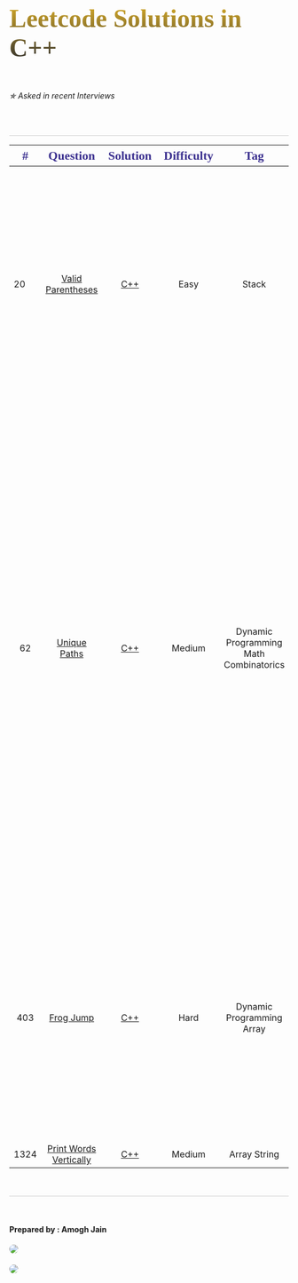 <h1 style=" font-family:cursive; font-size:46px; display:inline-block; background-image: linear-gradient(#d7ab28,#303030);
color: transparent;
background-clip: text;
-webkit-background-clip: text;">Leetcode Solutions in C++</h1> 
<h6>✯ Asked in recent Interviews</h6>
<br>


<hr style="height:1px; background-color:#d0d0d0; margin-bottom: 0px;">   
<table>
 <thead>
  <tr style="color:#3b308f; font-family: Algerian; font-size: 22px;">
   <th>#</th>
   <th>Question</th>
   <th>Solution</th>
   <th>Difficulty</th>
   <th>Tag</th>
   <th>Companies</th>
 </tr>
</thead>
<tbody>
  <tr>
    <td>20</td>
    <td style="text-align:center;"><a href="https://leetcode.com/problems/valid-parentheses/">Valid Parentheses</a></td>
    <td style="text-align:center;"><a href="./Codes/Valid_Parenthesis/Valid_Parenthesis.cpp">C++</a></td>
    <td style="text-align:center;">Easy</td>
    <td style="text-align:center;">Stack</td>
    <td style="text-align:center;">Amazon ✯   LinkedIn ✯   Facebook ✯   Microsoft ✯   Bloomberg ✯   Spotify   Apple   Adobe   Expedia   Google   Oracle   VMware   Cisco   Intel   Yandex   tiktok   Arista Networks   Barclays   ServiceNow   Uber   Goldman Sachs   Booking.com   Salesforce   Netflix   Dataminr   tcs</td>
  </tr>
  <tr>
   <td style="text-align:center;" >62</td>
   <td style="text-align:center;"><a href="https://leetcode.com/problems/unique-paths/">Unique Paths</a></td>
   <td style="text-align:center;"><a href="./Codes/Unique_Paths/Unique_Paths.cpp">C++</a></td>
   <td style="text-align:center;">Medium</td>
   <td style="text-align:center;">Dynamic Programming Math Combinatorics</td>
   <td style="text-align:center;">Google ✯   Walmart ✯   Paytm ✯   Ola ✯   Linkedin ✯   Cisco   Zoho   ByteDance   Goldman Sachs   Mathworks   Oracle   Qualtrics   Salesforce   Snapchat   Uber   VMware   Facebook   Microsoft   Amazon   Apple   Bloomberg   Adobe   Atlassian   SAP Labs   Thought works   CoinDCX   BNY Mellon   Zomato   Rudder Analytics   Impetus   DTCC   Twilio   MONEY view   BYJUS   Jio Platform Limited   Directi   Cashfree Payments   SS SUPPLY CHAIN SOLUTIONS PVT LTD   Physicswallah company   Accoloite   CashKaro.com   Wheelseye Technology</td>
 </tr>
 <tr>
   <td style="text-align:center;">403</td>
   <td style="text-align:center;"><a href="https://leetcode.com/problems/frog-jump/">Frog Jump</a></td>
   <td style="text-align:center;"><a href="./Codes/Frog_Jump/Frog_Jump.cpp">C++</a></td>
   <td style="text-align:center;">Hard</td>
   <td style="text-align:center;">Dynamic Programming Array</td>
   <td style="text-align:center;"> Amazon ✯   Paypal ✯   Adobe ✯   Apple ✯   Bloomberg ✯   Facebook   Oracle   Salesforce   Snapchat   Yahoo   Microsoft   Infosys   SAP Labs   Arcesium   Publicis Sapient   CGI Inc.   Dunzo   Global Logic   Ikarus 3D   Google   ByteDance   tiktok  </td>
 </tr>
 <tr>
   <td style="text-align:center;">1324</td>
   <td style="text-align:center;"><a href="https://leetcode.com/problems/print-words-vertically">Print Words Vertically</a></td>
   <td style="text-align:center;"><a href="./Codes/Print_Words_Vertically/Print_Words_Vertically.cpp">C++</a></td>
   <td style="text-align:center;">Medium</td>
   <td style="text-align:center;">Array String</td>
   <td style="text-align:center;">Microsoft ✯ Postmates ✯</td>
 </tr>
</tbody>
</table>



<footer>
  <hr style="height:1px; background-color:#d0d0d0; margin-top:50px">
  <br>
  <div id="contact">
    <h4>Prepared by : Amogh Jain</h4>
  </div>
  <div style="width:87.25px; height:28px; margin: 8px 0px;">
    <a href="mailto:amoghjain04@gmail.com">
      <img src="https://img.shields.io/badge/Gmail-D14836?style=for-the-badge&logo=gmail&logoColor=white" style="border-radius: 25px;">
    </a>
  </div>
  <div style="width:111px; height:28px; margin: 7px 0px;">
    <a href="https://www.linkedin.com/in/amoghjain04/">
      <img src="https://img.shields.io/badge/LinkedIn-0077B5?style=for-the-badge&logo=linkedin&logoColor=white" style="border-radius: 25px;">
    </a>
  </div>
</footer>



